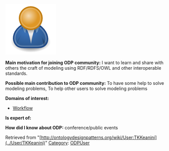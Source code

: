 [![Image:ODPUser.png](../images/a/a6/ODPUser.png)](../Image/ODPUser.png "Image:ODPUser.png")




  





__Main motivation for joining ODP community:__ I want to learn and share with others the craft of modeling using RDF/RDFS/OWL and other interoperable standards.


__Possible main contribution to ODP community:__ To have some help to solve modeling problems, To help other users to solve modeling problems


__Domains of interest:__



* [Workflow](../Community/Workflow "Community:Workflow")


__Is expert of:__


  

__How did I know about ODP:__ conference/public events






Retrieved from "[http://ontologydesignpatterns.org/wiki/User:TKKeanini](../User/TKKeanini)"
 [Category](http://ontologydesignpatterns.org/wiki/Special:Categories "Special:Categories"): [ODPUser](../Category/ODPUser "Category:ODPUser")
